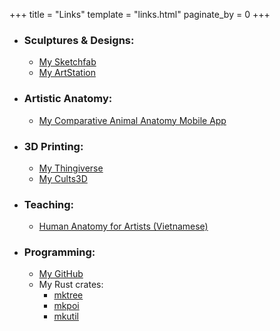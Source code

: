 +++
title = "Links"
template = "links.html"
paginate_by = 0
+++

- ### Sculptures & Designs:
  - [My Sketchfab](https://sketchfab.com/mushogenshin)
  - [My ArtStation](http://artstation.com/mushogenshin)

- ### Artistic Anatomy:
  - [My Comparative Animal Anatomy Mobile App](https://anastomia.app)

- ### 3D Printing:
  - [My Thingiverse](https://www.thingiverse.com/mushogenshin/designs)
  - [My Cults3D](https://cults3d.com/en/users/mushogenshin/creations)

- ### Teaching:
  - [Human Anatomy for Artists (Vietnamese)](https://dauphaigiaiphau.wtf/)

- ### Programming:
  - [My GitHub](https://github.com/mushogenshin)
  - My Rust crates:
    - [mktree](https://crates.io/crates/mktree)
    - [mkpoi](https://crates.io/crates/mkpoi)
    - [mkutil](https://crates.io/crates/mkutil)

